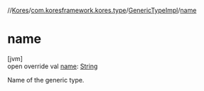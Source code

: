 //[Kores](../../../index.md)/[com.koresframework.kores.type](../index.md)/[GenericTypeImpl](index.md)/[name](name.md)

# name

[jvm]\
open override val [name](name.md): [String](https://kotlinlang.org/api/latest/jvm/stdlib/kotlin/-string/index.html)

Name of the generic type.

